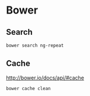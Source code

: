 <!-- -*- coding: utf-8-unix; -*-
     Danil Kutkevich's reference cards <http://kutkevich.org/rc>.
     Copyright (C) 2014 Danil Kutkevich <danil@kutkevich.org>

     This reference cards is licensed under the Creative Commons
     Attribution-Share Alike 3.0 Unported License. To view a copy of this
     license, see the COPYING file or visit
     <http://creativecommons.org/licenses/by-sa/3.0/> or send a letter to
     Creative Commons, 171 Second Street, Suite 300, San Francisco,
     California, 94105, USA. -->

Bower
=====

Search
------

    bower search ng-repeat

Cache
-----

<http://bower.io/docs/api/#cache>

    bower cache clean
